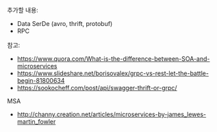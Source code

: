 추가할 내용:
- Data SerDe (avro, thrift, protobuf)
- RPC

참고:
- https://www.quora.com/What-is-the-difference-between-SOA-and-microservices
- https://www.slideshare.net/borisovalex/grpc-vs-rest-let-the-battle-begin-81800634
- https://sookocheff.com/post/api/swagger-thrift-or-grpc/

MSA
- http://channy.creation.net/articles/microservices-by-james_lewes-martin_fowler
